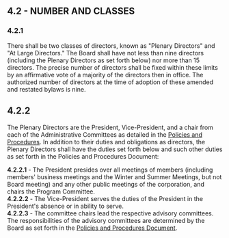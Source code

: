 ## **4.2 - NUMBER AND CLASSES**

### **4.2.1**

There shall be two classes of directors, known as "Plenary Directors" and "At Large Directors." The Board shall have not less than nine directors (including the Plenary Directors as set forth below) nor more than 15 directors. The precise number of directors shall be fixed within these limits by an affirmative vote of a majority of the directors then in office. The authorized number of directors at the time of adoption of these amended and restated bylaws is nine.

## **4.2.2**

The Plenary Directors are the President, Vice-President, and a chair from each of the Administrative Committees as detailed in the [Policies and Procedures](https://github.com/ESIPFed/Governance/blob/master/ESIP%20Policies%20and%20Procedures/1.0%20Corporate/ESIP%20P%26P%201.3%20Corporate%20Organization.md#section-5----administrative-committees). In addition to their duties and obligations as directors, the Plenary Directors shall have the duties set forth below and such other duties as set forth in the Policies and Procedures Document:

   **4.2.2.1** - The President presides over all meetings of members (including members' business meetings and the Winter and Summer Meetings, but not Board meeting) and any other public meetings of the corporation, and chairs the Program Committee.  
   **4.2.2.2** - The Vice-President serves the duties of the President in the President's absence or in ability to serve.  
   **4.2.2.3** - The committee chairs lead the respective advisory committees. The responsibilities of the advisory committees are determined by the Board as set forth in the [Policies and Procedures Document](https://github.com/ESIPFed/Governance/blob/master/ESIP%20Policies%20and%20Procedures/1.0%20Corporate/ESIP%20P%26P%201.3%20Corporate%20Organization.md#section-5----administrative-committees).

